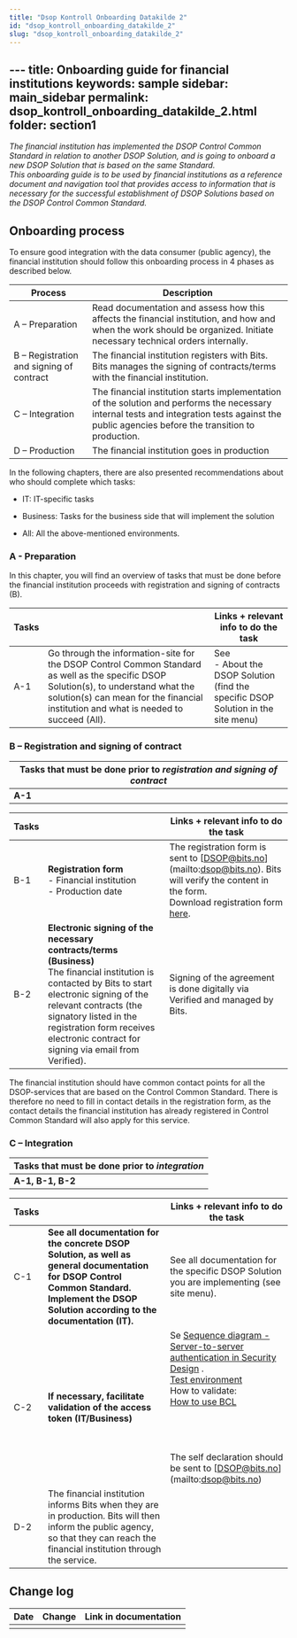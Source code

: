 ```yaml
---
title: "Dsop Kontroll Onboarding Datakilde 2"
id: "dsop_kontroll_onboarding_datakilde_2"
slug: "dsop_kontroll_onboarding_datakilde_2"
---
```


﻿---
title: Onboarding guide for financial institutions
keywords: sample
sidebar: main_sidebar
permalink: dsop_kontroll_onboarding_datakilde_2.html
folder: section1
---

*The financial institution has implemented the DSOP Control Common Standard in relation to another DSOP Solution, 
and is going to onboard a new DSOP Solution that is based on the same Standard. 
<br >This onboarding guide is to be used by financial institutions as a reference document and navigation tool that 
provides access to information that is necessary for the successful establishment of DSOP Solutions based on the 
DSOP Control Common Standard.*

## Onboarding process

To ensure good integration with the data consumer (public agency), the financial institution should follow this onboarding process in 4 phases as described below.


| Process                                  | Description                                                                                                                                                                                      |
|------------------------------------------|--------------------------------------------------------------------------------------------------------------------------------------------------------------------------------------------------|
| A – Preparation                          | Read documentation and assess how this affects the financial institution, and how and when the work should be organized. Initiate necessary technical orders internally.                         |
| B – Registration and signing of contract | The financial institution registers with Bits. Bits manages the signing of contracts/terms with the financial institution.                                                                       |
| C – Integration                          | The financial institution starts implementation of the solution and performs the necessary internal tests and integration tests against the public agencies before the transition to production. |
| D – Production                           | The financial institution goes in production                                                                                                                                                     |


In the following chapters, there are also presented recommendations about who should complete which tasks:

* IT: IT-specific tasks

* Business: Tasks for the business side that will implement the solution

* All: All the above-mentioned environments.


### A - Preparation
In this chapter, you will find an overview of tasks that must be done before the financial institution proceeds with registration and signing of contracts (B).

| Tasks |                                                                                                                                                                                                                               | Links + relevant info to do the task                                                                                                                                                                                                                                        |
|-------|-------------------------------------------------------------------------------------------------------------------------------------------------------------------------------------------------------------------------------|-----------------------------------------------------------------------------------------------------------------------------------------------------------------------------------------------------------------------------------------------------------------------------|
| A-1   | Go through the information-site for the DSOP Control Common Standard as well as the specific DSOP Solution(s), to understand what the solution(s) can mean for the financial institution and what is needed to succeed (All). | See<br >- About the DSOP Solution (find the specific DSOP Solution in the site menu) |


### B – Registration and signing of contract

| Tasks that must be done prior to *registration and signing of contract* | 
|-------------------------------------------------------------------------|
| **A-1**                                                                 |


| Tasks |                                                                                                                                                                                                                                                                                                    | Links + relevant info to do the task                                                                                                                                                                                |
|-------|----------------------------------------------------------------------------------------------------------------------------------------------------------------------------------------------------------------------------------------------------------------------------------------------------|---------------------------------------------------------------------------------------------------------------------------------------------------------------------------------------------------------------------|
| B-1   | **Registration form** <br > - Financial institution <br > - Production date     | The registration form is sent to [[DSOP@bits.no](mailto:DSOP@bits.no)](mailto:dsop@bits.no). Bits will verify the content in the form. <br > Download registration form [here](/assets/Registrering_Hoved_Kontroll_Fellesstandard.docx). |
| B-2   | **Electronic signing of the necessary contracts/terms (Business)** <br > The financial institution is contacted by Bits to start electronic signing of the relevant contracts (the signatory listed in the registration form receives electronic contract for signing via email from Verified). | Signing of the agreement is done digitally via Verified and managed by Bits.                                                                                                                                        |

The financial institution should have common contact points for all the DSOP-services that are based on the Control Common 
Standard. There is therefore no need to fill in contact details in the registration form, as the contact details the 
financial institution has already registered in Control Common Standard will also apply for this service.

### C – Integration

| Tasks that must be done prior to *integration* | 
|------------------------------------------------|
| **A-1, B-1, B-2**                              |


| Tasks |                                                                                                                                                                                                                                                     | Links + relevant info to do the task                                                                                                                                                                                                                                                                                                                                                                                                                                                                                                                                                                                                                                                 |
|-------|-----------------------------------------------------------------------------------------------------------------------------------------------------------------------------------------------------------------------------------------------------|--------------------------------------------------------------------------------------------------------------------------------------------------------------------------------------------------------------------------------------------------------------------------------------------------------------------------------------------------------------------------------------------------------------------------------------------------------------------------------------------------------------------------------------------------------------------------------------------------------------------------------------------------------------------------------------|
| C-1   | **See all documentation for the concrete DSOP Solution, as well as general documentation for DSOP Control Common Standard. <br >Implement the DSOP Solution according to the documentation (IT).**                                               | See all documentation for the specific DSOP Solution you are implementing (see site menu).                                                                                                                                                                                                                                                                                                                                                                                                                                                                                                                                                                                           |
| C-2	  | **If necessary, facilitate validation of the access token (IT/Business)**                                                                                                                                                                           | Se [Sequence diagram - Server-to-server authentication in Security Design](https:/dokumentasjon.dsop.no/dsop_kontroll_sikkerhetslosning.html#sequence-diagram---server-to-server-autentication) . <br >[Test environment](https:/test.maskinporten.no/.well-known/oauth-authorization-server) <br > How to validate: <br > [How to use BCL](https:/vefa.difi.no/bcp/knowledge-base/performing-lookup/) <br ><br > <br ><br ><br > The self declaration should be sent to [[DSOP@bits.no](mailto:DSOP@bits.no)](mailto:dsop@bits.no) |
| D-2   | The financial institution informs Bits when they are in production. Bits will then inform the public agency, so that they can reach the financial institution through the service. |                                                                                                                                                                                                                                                                                                           |


## Change log

| Date | Change | Link in documentation |
|------|--------|-----------------------|
|      |        |                       |